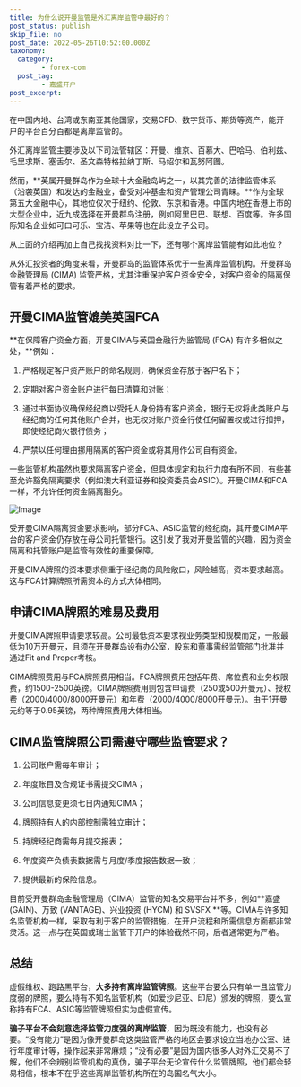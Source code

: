 ```yaml
---
title: 为什么说开曼监管是外汇离岸监管中最好的？
post_status: publish
skip_file: no
post_date: 2022-05-26T10:52:00.000Z
taxonomy:
  category:
        - forex-com
  post_tag:
        - 嘉盛开户
post_excerpt: 
---
```

在中国内地、台湾或东南亚其他国家，交易CFD、数字货币、期货等资产，能开户的平台百分百都是离岸监管的。

外汇离岸监管主要涉及以下司法管辖区：开曼、维京、百慕大、巴哈马、伯利兹、毛里求斯、塞舌尔、圣文森特格拉纳丁斯、马绍尔和瓦努阿图。

然而，**英属开曼群岛作为全球十大金融岛屿之一，以其完善的法律监管体系（沿袭英国）和发达的金融业，备受对冲基金和资产管理公司青睐。**作为全球第五大金融中心，其地位仅次于纽约、伦敦、东京和香港。中国内地在香港上市的大型企业中，近九成选择在开曼群岛注册，例如阿里巴巴、联想、百度等。许多国际知名企业如可口可乐、宝洁、苹果等也在此设立子公司。

从上面的介绍再加上自己找找资料对比一下，还有哪个离岸监管能有如此地位？

从外汇投资者的角度来看，开曼群岛的监管体系优于一些离岸监管机构。开曼群岛金融管理局 (CIMA) 监管严格，尤其注重保护客户资金安全，对客户资金的隔离保管有着严格的要求。

## 开曼CIMA监管媲美英国FCA

**在保障客户资金方面，开曼CIMA与英国金融行为监管局 (FCA) 有许多相似之处，**例如：

1. 严格规定客户资产账户的命名规则，确保资金存放于客户名下；

1. 定期对客户资金账户进行每日清算和对账；

1. 通过书面协议确保经纪商以受托人身份持有客户资金，银行无权将此类账户与经纪商的任何其他账户合并，也无权对账户资金行使任何留置权或进行扣押，即使经纪商欠银行债务；

1. 严禁以任何理由挪用隔离的客户资金或将其用作公司自有资金。

一些监管机构虽然也要求隔离客户资金，但具体规定和执行力度有所不同，有些甚至允许豁免隔离要求（例如澳大利亚证券和投资委员会ASIC）。开曼CIMA和FCA一样，不允许任何资金隔离豁免。

![Image](https://prod-files-secure.s3.us-west-2.amazonaws.com/39ed1227-6d7d-4570-be36-9ccd4a2c4241/bd849744-3fcb-4a37-8312-357962c8f065/image.png?X-Amz-Algorithm=AWS4-HMAC-SHA256&X-Amz-Content-Sha256=UNSIGNED-PAYLOAD&X-Amz-Credential=ASIAZI2LB4664RIWVUD5%2F20251025%2Fus-west-2%2Fs3%2Faws4_request&X-Amz-Date=20251025T101319Z&X-Amz-Expires=3600&X-Amz-Security-Token=IQoJb3JpZ2luX2VjELf%2F%2F%2F%2F%2F%2F%2F%2F%2F%2FwEaCXVzLXdlc3QtMiJGMEQCIAzyj%2BPaE%2Fm1erf3%2FJ%2B8w5VG%2FWNiQjWet4XmVFtsCm64AiARxgrDAqDduygCaRp0nmB2%2Bk30nW5rJPvmAA0T7dAsXir%2FAwhwEAAaDDYzNzQyMzE4MzgwNSIMXYT9qjcwMv6Fgl%2BqKtwD2ZdUDafPmB1yz56V%2B%2F8xTzHlQCq0Vd1zxT%2Fmv5auXxHKE1XoFXiG5bCaWs5aw79by2MF8MbkX3IduyUHl8FY5ZV4cvdpbCeMnR4FYzGadw69BgTi5VQdy7CwmzpsJ1sHVao2tBzv9ajavXiFlAIRTT4npLLJ5YTBtwRsjukdjLRw84PLqwly%2B8ME10os4hc9qwZWzHYxueUCwVYnDefvMMpAgdPMZfwXLBLLJv2xf%2BtpLtHy6C%2BYhQuXQN0yvxmeygQRlfVLKUwj1CswlNF52h%2FAb%2FWSG9EI%2Baib1zgikiddH%2Bh4sun1%2F1ZJc6%2FK1NgydKrmF5SQJEN7Tn3rKmp45xX3tWPFwg2AKirBD%2B865ppt0M2K2Gy1xlu%2Fdt5el0I1%2FpdiWUMOekVnqQOIeL%2BYqTgP2GTZe%2BDinaEP4NvzaV2zyt%2F5H2lZMXYtV4xATkH%2Fl6jtXAVzMfG0Q1K2IoGp3Us2bEONHhru8ypvfhUc8%2FawPG8q%2BtrNSdh46bliZaPRpT0BUasNEQ1%2F4zSlBEnzOsPHtO4hrwBDeZAeTeyBwUfI%2F2vwdaXJPsScqbk46MAoPBNe7%2FChZ5y07nFhpw8HxbF5%2FW0bPPcoOt4aI0pOkgnznEEqDjJrtI6x8IcwvOrxxwY6pgEc7AHNz8Lh4j9Gz1WsEmCLn0iXuw8%2Bl6eRSpjDdyPmdQB1gmSIxg%2FsaTA%2BenYuW8o164ZuB%2BvJu5smgvtnUcwXuHplBGRwBTtuQ%2FQsSZayV5JbPbgk9e46uXlLxaGNSxGvvvKveMpvX%2FkpatBAahr7mgTYwHYPA%2Bb48%2BlpxDI85CFokKWV%2BvhsDT%2BhGwJSEYdao%2FXoheDMpa9iZvfwOecff3U0vc2k&X-Amz-Signature=3ffed9a1ccdba071e285e5b21358bda0ee0dbebc714421355f6671c9914fc992&X-Amz-SignedHeaders=host&x-amz-checksum-mode=ENABLED&x-id=GetObject)

受开曼CIMA隔离资金要求影响，部分FCA、ASIC监管的经纪商，其开曼CIMA平台的客户资金仍存放在母公司托管银行。这引发了我对开曼监管的兴趣，因为资金隔离和托管账户是监管有效性的重要保障。

开曼CIMA牌照的资本要求侧重于经纪商的风险敞口，风险越高，资本要求越高。这与FCA计算牌照所需资本的方式大体相同。

## **申请CIMA牌照的难易及费用**

开曼CIMA牌照申请要求较高。公司最低资本要求视业务类型和规模而定，一般最低为10万开曼元，且须在开曼群岛设有办公室，股东和董事需经监管部门批准并通过Fit and Proper考核。

CIMA牌照费用与FCA牌照费用相当。FCA牌照费用包括年费、席位费和业务权限费，约1500-2500英镑。CIMA牌照费用则包含申请费（250或500开曼元）、授权费（2000/4000/8000开曼元）和年费（2000/4000/8000开曼元）。由于1开曼元约等于0.95英镑，两种牌照费用大体相当。

## CIMA监管牌照公司需遵守哪些监管要求？

1. 公司账户需每年审计；

1. 年度账目及合规证书需提交CIMA；

1. 公司信息变更须七日内通知CIMA；

1. 牌照持有人的内部控制需独立审计；

1. 持牌经纪商需每月提交报表；

1. 年度资产负债表数据需与月度/季度报告数据一致；

1. 提供最新的保险信息。

目前受开曼群岛金融管理局（CIMA）监管的知名交易平台并不多，例如**嘉盛 (GAIN)、万致 (VANTAGE)、兴业投资 (HYCM) 和 SVSFX **等。CIMA与许多知名监管机构一样，采取有利于客户的监管措施，在开户流程和所需信息方面都非常灵活。这一点与在英国或瑞士监管下开户的体验截然不同，后者通常更为严格。

## 总结

虚假维权、跑路黑平台，**大多持有离岸监管牌照**。这些平台要么只有单一且监管力度弱的牌照，要么持有不知名监管机构（如爱沙尼亚、印尼）颁发的牌照，要么宣称持有FCA、ASIC等监管牌照但实为虚假宣传。

**骗子平台不会刻意选择监管力度强的离岸监管**，因为既没有能力，也没有必要。“没有能力”是因为像开曼群岛这类监管严格的地区会要求设立当地办公室、进行年度审计等，操作起来非常麻烦；“没有必要”是因为国内很多人对外汇交易不了解，他们不会辨别监管机构的真伪，骗子平台无论宣传什么监管牌照，他们都会轻易相信，根本不在乎这些离岸监管机构所在的岛国名气大小。